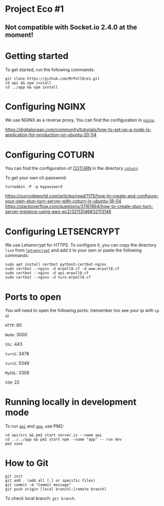 # Project Eco #1
## Not compatible with Socket.io 2.4.0 at the moment!

# Getting started
To get started, run the following commands:

	git clone https://github.com/MrPoll0/e1.git
	cd api && npm install
	cd ../app && npm install

# Configuring NGINX
We use NGINX as a reverse proxy. You can find the configuration in [`nginx`](https://github.com/MrPoll0/e1/tree/prod/nginx).

https://digitalocean.com/community/tutorials/how-to-set-up-a-node-js-application-for-production-on-ubuntu-20-04

# Configuring COTURN
You can find the configuration of [COTURN](https://github.com/coturn/coturn) in the directory [`coturn`](https://github.com/MrPoll0/e1/tree/prod/coturn).

To get your own cli-password:
	
	turnadmin -P -p mypassword

https://ourcodeworld.com/articles/read/1175/how-to-create-and-configure-your-own-stun-turn-server-with-coturn-in-ubuntu-18-04
https://stackoverflow.com/questions/31161864/how-to-create-stun-turn-server-instance-using-aws-ec2/32113146#32113146

# Configuring LETSENCRYPT
We use Letsencrypt for HTTPS. To configure it, you can copy the directory `live` from [`letsencrypt`](https://github.com/MrPoll0/e1/tree/prod/letsencrypt/live) and add it to your own or paste the following commands:

	sudo apt install certbot python3-certbot-nginx
	sudo certbot --nginx -d mrpoll0.cf -d www.mrpoll0.cf
	sudo certbot --nginx -d api.mrpoll0.cf
	sudo certbot --nginx -d turn.mrpoll0.cf

# Ports to open
You will need to open the following ports: (remember too see your ip with `ip a`)

`HTTP`: 80

`Node`: 3000

`SSL`: 443

`turn1`: 3478

`turn2`: 5349

`MySQL`: 3306

`SSH`: 22

# Running locally in development mode
To run [`api`](https://github.com/MrPoll0/e1/tree/prod/api) and [`app`](https://github.com/MrPoll0/e1/tree/prod/app), use PM2:

	cd api/src && pm2 start server.js --name api
	cd ../../app && pm2 start npm --name "app" -- run dev
	pm2 save

# How to Git

	git init
	git add . (add all [.] or specific files)
	git commit -m "Commit message"
	git push origin [local branch]:[remote branch]
To check local branch: `git branch`.
